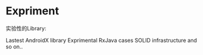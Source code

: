 # Expriment
实验性的Library:

Lastest AndroidX library
Exprimental RxJava cases
SOLID infrastructure
and so on..

